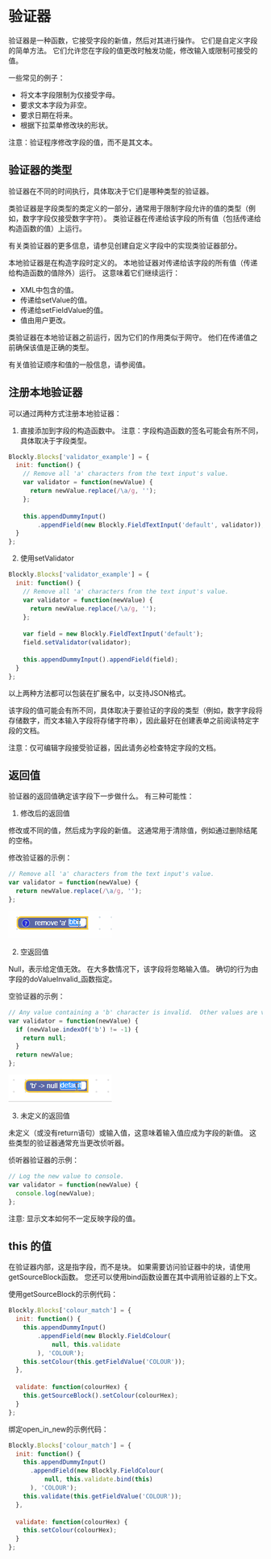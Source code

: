 # 验证器

验证器是一种函数，它接受字段的新值，然后对其进行操作。 它们是自定义字段的简单方法。 它们允许您在字段的值更改时触发功能，修改输入或限制可接受的值。

一些常见的例子：

* 将文本字段限制为仅接受字母。
* 要求文本字段为非空。
* 要求日期在将来。
* 根据下拉菜单修改块的形状。

注意：验证程序修改字段的值，而不是其文本。

## 验证器的类型

验证器在不同的时间执行，具体取决于它们是哪种类型的验证器。

类验证器是字段类型的类定义的一部分，通常用于限制字段允许的值的类型（例如，数字字段仅接受数字字符）。 类验证器在传递给该字段的所有值（包括传递给构造函数的值）上运行。

有关类验证器的更多信息，请参见创建自定义字段中的实现类验证器部分。

本地验证器是在构造字段时定义的。 本地验证器对传递给该字段的所有值（传递给构造函数的值除外）运行。 这意味着它们继续运行：

* XML中包含的值。
* 传递给setValue的值。
* 传递给setFieldValue的值。
* 值由用户更改。

类验证器在本地验证器之前运行，因为它们的作用类似于网守。 他们在传递值之前确保该值是正确的类型。

有关值验证顺序和值的一般信息，请参阅值。

## 注册本地验证器

可以通过两种方式注册本地验证器：

1. 直接添加到字段的构造函数中。
注意：字段构造函数的签名可能会有所不同，具体取决于字段类型。

```js
Blockly.Blocks['validator_example'] = {
  init: function() {
    // Remove all 'a' characters from the text input's value.
    var validator = function(newValue) {
      return newValue.replace(/\a/g, '');
    };

    this.appendDummyInput()
        .appendField(new Blockly.FieldTextInput('default', validator));
  }
};
```

2. 使用setValidator

```js
Blockly.Blocks['validator_example'] = {
  init: function() {
    // Remove all 'a' characters from the text input's value.
    var validator = function(newValue) {
      return newValue.replace(/\a/g, '');
    };

    var field = new Blockly.FieldTextInput('default');
    field.setValidator(validator);

    this.appendDummyInput().appendField(field);
  }
};
```

以上两种方法都可以包装在扩展名中，以支持JSON格式。

该字段的值可能会有所不同，具体取决于要验证的字段的类型（例如，数字字段将存储数字，而文本输入字段将存储字符串），因此最好在创建表单之前阅读特定字段的文档。 

注意：仅可编辑字段接受验证器，因此请务必检查特定字段的文档。

## 返回值

验证器的返回值确定该字段下一步做什么。 有三种可能性：

1. 修改后的返回值

修改或不同的值，然后成为字段的新值。 这通常用于清除值，例如通过删除结尾的空格。

修改验证器的示例：

```js
// Remove all 'a' characters from the text input's value.
var validator = function(newValue) {
  return newValue.replace(/\a/g, '');
};
```
![](modifying_validator.gif)

2. 空返回值

Null，表示给定值无效。 在大多数情况下，该字段将忽略输入值。 确切的行为由字段的doValueInvalid_函数指定。

空验证器的示例：

```js
// Any value containing a 'b' character is invalid.  Other values are valid.
var validator = function(newValue) {
  if (newValue.indexOf('b') != -1) {
    return null;
  }
  return newValue;
};
```
![](nulling_validator.gif)

3. 未定义的返回值

未定义（或没有return语句）或输入值，这意味着输入值应成为字段的新值。 这些类型的验证器通常充当更改侦听器。

侦听器验证器的示例：
```js
// Log the new value to console.
var validator = function(newValue) {
  console.log(newValue);
};
```

注意: 显示文本如何不一定反映字段的值。

## this 的值

在验证器内部，这是指字段，而不是块。 如果需要访问验证器中的块，请使用getSourceBlock函数。 您还可以使用bind函数设置在其中调用验证器的上下文。

使用getSourceBlock的示例代码：

```js
Blockly.Blocks['colour_match'] = {
  init: function() {
    this.appendDummyInput()
        .appendField(new Blockly.FieldColour(
            null, this.validate
        ), 'COLOUR');
    this.setColour(this.getFieldValue('COLOUR'));
  },

  validate: function(colourHex) {
    this.getSourceBlock().setColour(colourHex);
  }
};
```

绑定open_in_new的示例代码：

```js
Blockly.Blocks['colour_match'] = {
  init: function() {
    this.appendDummyInput()
      .appendField(new Blockly.FieldColour(
          null, this.validate.bind(this)
      ), 'COLOUR');
    this.validate(this.getFieldValue('COLOUR'));
  },

  validate: function(colourHex) {
    this.setColour(colourHex);
  }
};
```